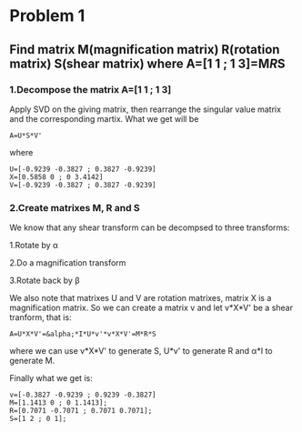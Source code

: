 # Problem 1

## Find matrix M(magnification matrix) R(rotation matrix) S(shear matrix) where A=[1 1 ; 1 3]=M*R*S

### 1.Decompose the matrix A=[1 1 ; 1 3]

Apply SVD on the giving matrix, then rearrange the singular value matrix and the corresponding martix. What we get will be
```
A=U*S*V'
```
where 
```
U=[-0.9239 -0.3827 ; 0.3827 -0.9239]
X=[0.5858 0 ; 0 3.4142]
V=[-0.9239 -0.3827 ; 0.3827 -0.9239]
```

### 2.Create matrixes M, R and S

We know that any shear transform can be decompsed to three transforms:

1.Rotate by &alpha;

2.Do a magnification transform

3.Rotate back by &beta; 

We also note that matrixes U and V are rotation matrixes, matrix X is a magnification matrix. So we can create a matrix v and let v\*X\*V' be a shear tranform, that is:
```
A=U*X*V'=&alpha;*I*U*v'*v*X*V'=M*R*S
```
where we can use v\*X\*V' to generate S, U*v' to generate R and &alpha;*I to generate M.

Finally what we get is:
```
v=[-0.3827 -0.9239 ; 0.9239 -0.3827]
M=[1.1413 0 ; 0 1.1413];
R=[0.7071 -0.7071 ; 0.7071 0.7071];
S=[1 2 ; 0 1];
```    